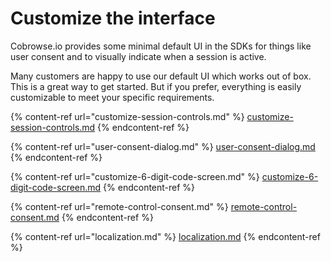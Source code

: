 # Customize the interface

Cobrowse.io provides some minimal default UI in the SDKs for things like user consent and to visually indicate when a session is active.

Many customers are happy to use our default UI which works out of box. This is a great way to get started. But if you prefer, everything is easily customizable to meet your specific requirements.

{% content-ref url="customize-session-controls.md" %}
[customize-session-controls.md](customize-session-controls.md)
{% endcontent-ref %}

{% content-ref url="user-consent-dialog.md" %}
[user-consent-dialog.md](user-consent-dialog.md)
{% endcontent-ref %}

{% content-ref url="customize-6-digit-code-screen.md" %}
[customize-6-digit-code-screen.md](customize-6-digit-code-screen.md)
{% endcontent-ref %}

{% content-ref url="remote-control-consent.md" %}
[remote-control-consent.md](remote-control-consent.md)
{% endcontent-ref %}

{% content-ref url="localization.md" %}
[localization.md](localization.md)
{% endcontent-ref %}

